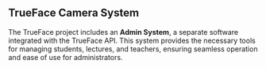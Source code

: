 ## TrueFace Camera System

The TrueFace project includes an **Admin System**, a separate software integrated with the TrueFace API. This system provides the necessary tools for managing students, lectures, and teachers, ensuring seamless operation and ease of use for administrators.